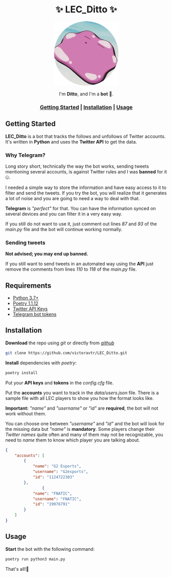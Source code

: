 <div align="center">

# ✨ LEC_Ditto ✨

<img src="https://raw.githubusercontent.com/victoravtr/LEC_Ditto/master/ditto.png" height="auto" width="200">

I'm **Ditto**, and I'm a **bot** 🤖.

<h3>
    <a href="#getting-started">Getting Started</a>
    <span> | </span>
    <a href="#Installation">Installation</a>
    <span> | </span>
    <a href="#Usage">Usage</a>
</h3>

</div>

## Getting Started

**LEC_Ditto** is a bot that tracks the follows and unfollows of Twitter accounts. It's written in **Python** and uses the **Twitter API** to get the data.

### Why Telegram?

Long story short, technically the way the bot works, sending tweets mentioning several accounts, is against Twitter rules and I was **banned** for it 🤐.

I needed a simple way to store the information and have easy access to it to filter and send the tweets. If you try the bot, you will realize that it generates a lot of noise and you are going to need a way to deal with that.

**Telegram** is *"perfect"* for that. You can have the information synced on several devices and you can filter it in a very easy way.

If you still do not want to use it, just comment out lines *87* and *93* of the *main.py* file and the bot will continue working normally.

### Sending tweets

**Not advised; you may end up banned.**

If you still want to send tweets in an automated way using the **API** just remove the comments from lines *110* to *118* of the *main.py* file.

## Requirements

- [Python 3.7+](https://www.python.org/)
- [Poetry 1.1.12](https://python-poetry.org/)
- [Twitter API Keys](https://developer.twitter.com/)
- [Telegram bot tokens](https://core.telegram.org/bots)

## Installation

**Download** the repo using *git* or directly from [*github*](https://github.com/victoravtr/LEC_Ditto/archive/refs/heads/master.zip)

```bash
git clone https://github.com/victoravtr/LEC_Ditto.git
```

**Install** dependencies with *poetry*:

```bash
poetry install
```

Put your **API keys** and **tokens** in the *config.cfg* file.

Put the **accounts** you want to track in the *data/users.json* file. There is a sample file with all LEC players to show you how the format looks like.

**Important:** *"name"* and *"username"* or *"id"* are **required**, the bot will not work without them.

You can choose one between *"username"* and *"id"* and the bot will look for the missing data but *"name"* is **mandatory**. Some players change their *Twitter names* quite often and many of them may not be recognizable, you need to *name* them to know which player you are talking about.

```json
{ 
    "accounts": [
        {
            "name": "G2 Esports",
            "username": "G2esports",
            "id": "1124722303"
        },
                {
            "name": "FNATIC",
            "username": "FNATIC",
            "id": "19976791"
        }
    ]
}
```

## Usage

**Start** the bot with the following command:

```bash
poetry run python3 main.py
```

That's all!🎉
